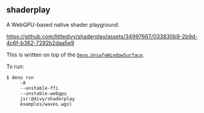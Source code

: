 ## shaderplay

A WebGPU-based native shader playground.

https://github.com/littledivy/shaderplay/assets/34997667/033830b9-2b9d-4c6f-b362-7292b2daa5e9

This is written on top of the
[`Deno.UnsafeWindowSurface`](https://github.com/denoland/deno/pull/21835).

To run:

```
$ deno run 
     -A
     --unstable-ffi 
     --unstable-webgpu 
     jsr:@divy/shaderplay 
     examples/waves.wgsl
```
